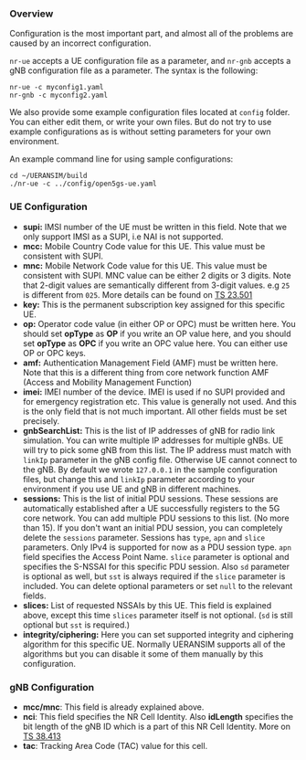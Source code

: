 ### Overview

Configuration is the most important part, and almost all of the problems are caused by an incorrect configuration.

`nr-ue` accepts a UE configuration file as a parameter, and `nr-gnb` accepts a gNB configuration file as a parameter. The syntax is the following:

```
nr-ue -c myconfig1.yaml
nr-gnb -c myconfig2.yaml
```

We also provide some example configuration files located at `config` folder. You can either edit them, or write your own files. But do not try to use example configurations as is without setting parameters for your own environment.

An example command line for using sample configurations:

```
cd ~/UERANSIM/build
./nr-ue -c ../config/open5gs-ue.yaml
```

### UE Configuration

- **supi:** IMSI number of the UE must be written in this field. Note that we only support IMSI as a SUPI, i.e NAI is not supported.
- **mcc:** Mobile Country Code value for this UE. This value must be consistent with SUPI.
- **mnc:** Mobile Network Code value for this UE. This value must be consistent with SUPI. MNC value can be either 2 digits or 3 digits. Note that 2-digit values are semantically different from 3-digit values. e.g `25` is different from `025`. More details can be found on [TS 23.501](https://www.etsi.org/deliver/etsi_ts/123500_123599/123501/16.07.00_60/ts_123501v160700p.pdf)
- **key:** This is the permanent subscription key assigned for this specific UE.
- **op:** Operator code value (in either OP or OPC) must be written here. You should set **opType** as **OP** if you write an OP value here, and you should set **opType** as **OPC** if you write an OPC value here. You can either use OP or OPC keys.
- **amf:** Authentication Management Field (AMF) must be written here. Note that this is a different thing from core network function AMF (Access and Mobility Management Function)
- **imei:** IMEI number of the device. IMEI is used if no SUPI provided and for emergency registration etc. This value is generally not used. And this is the only field that is not much important. All other fields must be set precisely.
- **gnbSearchList:** This is the list of IP addresses of gNB for radio link simulation. You can write multiple IP addresses for multiple gNBs. UE will try to pick some gNB from this list. The IP address must match with `linkIp` parameter in the gNB config file. Otherwise UE cannot connect to the gNB. By default we wrote `127.0.0.1` in the sample configuration files, but change this and `linkIp` parameter according to your environment if you use UE and gNB in different machines.
- **sessions:** This is the list of initial PDU sessions. These sessions are automatically established after a UE successfully registers to the 5G core network. You can add multiple PDU sessions to this list. (No more than 15). If you don't want an initial PDU session, you can completely delete the `sessions` parameter. Sessions has `type`, `apn` and `slice` parameters. Only IPv4 is supported for now as a PDU session type. `apn` field specifies the Access Point Name. `slice` parameter is optional and specifies the S-NSSAI for this specific PDU session. Also `sd` parameter is optional as well, but `sst` is always required if the `slice` parameter is included. You can delete optional parameters or set `null` to the relevant fields.
- **slices:** List of requested NSSAIs by this UE. This field is explained above, except this time `slices` parameter itself is not optional. (`sd` is still optional but `sst` is required.)
- **integrity/ciphering:** Here you can set supported integrity and ciphering algorithm for this specific UE. Normally UERANSIM supports all of the algorithms but you can disable it some of them manually by this configuration.

### gNB Configuration

- **mcc/mnc**: This field is already explained above.
- **nci**: This field specifies the NR Cell Identity. Also **idLength** specifies the bit length of the gNB ID which is a part of this NR Cell Identity. More on [TS 38.413](https://www.etsi.org/deliver/etsi_ts/138400_138499/138413/16.04.00_60/ts_138413v160400p.pdf)
- **tac**: Tracking Area Code (TAC) value for this cell.
